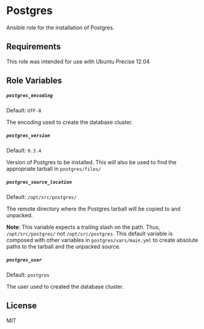Postgres
=========

Ansible role for the installation of Postgres.

Requirements
------------

This role was intended for use with Ubuntu Precise 12.04

Role Variables
--------------

##### `postgres_encoding`

Default: `UTF-8`

The encoding used to create the database cluster.

##### `postgres_version`

Default: `9.3.4`

Version of Postgres to be installed. This will also be used to find the appropriate tarball in `postgres/files/`

##### `postgres_source_location`

Default: `/opt/src/postgres/`

The remote directory where the Postgres tarball will be copied to and unpacked.

**Note**: This variable expects a trailing slash on the path. Thus, `/opt/src/postgres/` not `/opt/src/postgres`. This default variable is composed with other variables in `postgres/vars/main.yml` to create absolute paths to the tarball and the unpacked source. 

##### `postgres_user`

Default: `postgres`

The user used to created the database cluster.

License
-------

MIT

